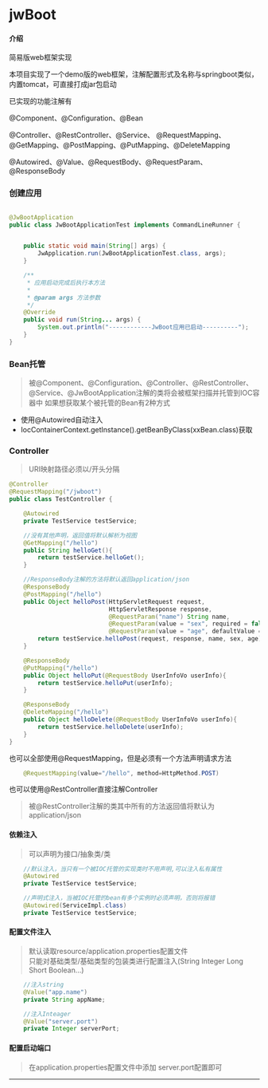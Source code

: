 # jwBoot

#### 介绍
简易版web框架实现

本项目实现了一个demo版的web框架，注解配置形式及名称与springboot类似，内置tomcat，可直接打成jar包启动

已实现的功能注解有

@Component、@Configuration、@Bean

@Controller、@RestController、@Service、 @RequestMapping、@GetMapping、@PostMapping、@PutMapping、@DeleteMapping

@Autowired、@Value、@RequestBody、@RequestParam、@ResponseBody

### 创建应用

```java

@JwBootApplication
public class JwBootApplicationTest implements CommandLineRunner {


    public static void main(String[] args) {
        JwApplication.run(JwBootApplicationTest.class, args);
    }

    /**
     * 应用启动完成后执行本方法
     *
     * @param args 方法参数
     */
    @Override
    public void run(String... args) {
        System.out.println("------------JwBoot应用已启动----------");
    }
}
```

### Bean托管
> 被@Component、@Configuration、@Controller、@RestController、@Service、@JwBootApplication注解的类将会被框架扫描并托管到IOC容器中
> 如果想获取某个被托管的Bean有2种方式
* 使用@Autowired自动注入
* IocContainerContext.getInstance().getBeanByClass(xxBean.class)获取


### Controller
> URI映射路径必须以/开头分隔

```java
@Controller
@RequestMapping("/jwboot")
public class TestController {

    @Autowired
    private TestService testService;

    //没有其他声明，返回值将默认解析为视图
    @GetMapping("/hello")
    public String helloGet(){
        return testService.helloGet();
    }

    //ResponseBody注解的方法将默认返回application/json
    @ResponseBody
    @PostMapping("/hello")
    public Object helloPost(HttpServletRequest request,
                            HttpServletResponse response,
                            @RequestParam("name") String name,
                            @RequestParam(value = "sex", required = false) String sex,
                            @RequestParam(value = "age", defaultValue = "20") Integer age){
        return testService.helloPost(request, response, name, sex, age);
    }

    @ResponseBody
    @PutMapping("/hello")
    public Object helloPut(@RequestBody UserInfoVo userInfo){
        return testService.helloPut(userInfo);
    }

    @ResponseBody
    @DeleteMapping("/hello")
    public Object helloDelete(@RequestBody UserInfoVo userInfo){
        return testService.helloDelete(userInfo);
    }
}
```
也可以全部使用@RequestMapping，但是必须有一个方法声明请求方法
```java
    @RequestMapping(value="/hello", method=HttpMethod.POST)
```
 
也可以使用@RestController直接注解Controller
> 被@RestController注解的类其中所有的方法返回值将默认为application/json

  
#### 依赖注入
> 可以声明为接口/抽象类/类
```java
    //默认注入，当只有一个被IOC托管的实现类时不用声明,可以注入私有属性
    @Autowired
    private TestService testService;

    //声明式注入，当被IOC托管的bean有多个实例时必须声明，否则将报错
    @Autowired(ServiceImpl.class)
    private TestService testService;
```
#### 配置文件注入
> 默认读取resource/application.properties配置文件      
> 只能对基础类型/基础类型的包装类进行配置注入(String Integer Long Short Boolean...)
 ```java
     //注入string
     @Value("app.name")
     private String appName;
 
     //注入Inteager
     @Value("server.port")
     private Integer serverPort;
 ```

#### 配置启动端口
> 在application.properties配置文件中添加 server.port配置即可
-----
